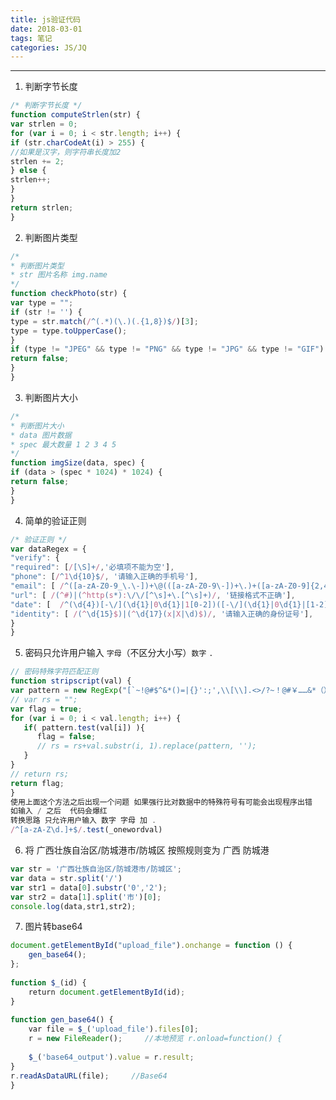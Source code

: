 ```yaml
---
title: js验证代码
date: 2018-03-01
tags: 笔记
categories: JS/JQ
---
```


--------------------------------------------------------------------------------

<!-- more -->

 1. 判断字节长度

  ```javascript
  /* 判断字节长度 */
  function computeStrlen(str) {
  var strlen = 0;
  for (var i = 0; i < str.length; i++) {
  if (str.charCodeAt(i) > 255) {
  //如果是汉字，则字符串长度加2
  strlen += 2;
  } else {
  strlen++;　　
  }
  }
  return strlen;
  }
  ```

2. 判断图片类型

  ```javascript
  /*
  * 判断图片类型
  * str 图片名称 img.name
  */
  function checkPhoto(str) {
  var type = "";
  if (str != '') {
  type = str.match(/^(.*)(\.)(.{1,8})$/)[3];
  type = type.toUpperCase();
  }
  if (type != "JPEG" && type != "PNG" && type != "JPG" && type != "GIF") {
  return false;
  }
  }
  ```

3. 判断图片大小

  ```javascript
  /*
  * 判断图片大小
  * data 图片数据
  * spec 最大数量 1 2 3 4 5
  */
  function imgSize(data, spec) {
  if (data > (spec * 1024) * 1024) {
  return false;
  }
  }
  ```

4. 简单的验证正则

  ```javascript
  /* 验证正则 */
  var dataRegex = {
  "verify": {
  "required": [/[\S]+/,'必填项不能为空'],
  "phone": [/^1\d{10}$/, '请输入正确的手机号'],
  "email": [ /^([a-zA-Z0-9_\.\-])+\@(([a-zA-Z0-9\-])+\.)+([a-zA-Z0-9]{2,4})+$/, '邮箱格式不正确'],
  "url": [ /(^#)|(^http(s*):\/\/[^\s]+\.[^\s]+)/, '链接格式不正确'],
  "date": [  /^(\d{4})[-\/](\d{1}|0\d{1}|1[0-2])([-\/](\d{1}|0\d{1}|[1-2][0-9]|3[0-1]))*$/, '日期格式不正确'],
  "identity": [ /(^\d{15}$)|(^\d{17}(x|X|\d)$)/, '请输入正确的身份证号'],
  }
  }
  ```

5. 密码只允许用户输入 `字母`（不区分大小写）`数字` `.`

  ```javascript
  // 密码特殊字符匹配正则
  function stripscript(val) {
  var pattern = new RegExp("[`~!@#$^&*()=|{}':;',\\[\\].<>/?~！@#￥……&*（）——|{}【】‘；：”“'。，、？]")
  // var rs = "";
  var flag = true;
  for (var i = 0; i < val.length; i++) {
     if( pattern.test(val[i]) ){
        flag = false;
        // rs = rs+val.substr(i, 1).replace(pattern, '');
     }
  }
  // return rs;
  return flag;
  }
  使用上面这个方法之后出现一个问题 如果强行比对数据中的特殊符号有可能会出现程序出错
  如输入 / 之后  代码会爆红
  转换思路 只允许用户输入 数字 字母 加 .
  /^[a-zA-Z\d.]+$/.test(_onewordval)
  ```

6. 将 广西壮族自治区/防城港市/防城区 按照规则变为 广西 防城港

  ```javascript
  var str = '广西壮族自治区/防城港市/防城区';
  var data = str.split('/')
  var str1 = data[0].substr('0','2');
  var str2 = data[1].split('市')[0];
  console.log(data,str1,str2);
  ```

7. 图片转base64

```javascript
document.getElementById("upload_file").onchange = function () {    
    gen_base64();
};
 
function $_(id) {    
    return document.getElementById(id);
}
 
function gen_base64() {    
    var file = $_('upload_file').files[0];    
    r = new FileReader();     //本地预览 r.onload=function() {
             
    $_('base64_output').value = r.result;    
}    
r.readAsDataURL(file);     //Base64
}
```
